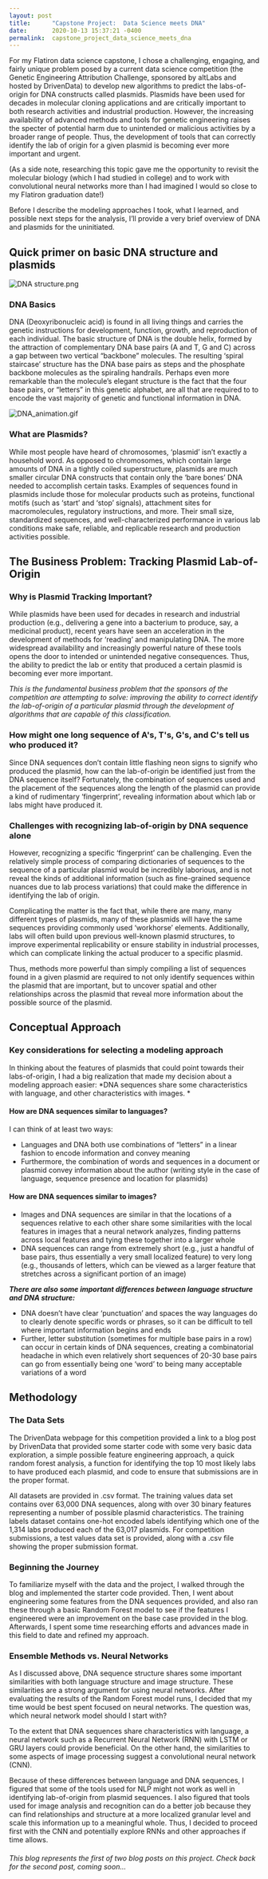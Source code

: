 ```yaml
---
layout: post
title:      "Capstone Project:  Data Science meets DNA"
date:       2020-10-13 15:37:21 -0400
permalink:  capstone_project_data_science_meets_dna
---
```



For my Flatiron data science capstone, I chose a challenging, engaging, and fairly unique problem posed by a current data science competition (the Genetic Engineering Attribution Challenge, sponsored by altLabs and hosted by DrivenData) to develop new algorithms to predict the labs-of-origin for DNA constructs called plasmids.  Plasmids have been used for decades in molecular cloning applications and are critically important to both research activities and industrial production.  However, the increasing availability of advanced methods and tools for genetic engineering raises the specter of potential harm due to unintended or malicious activities by a broader range of people.  Thus, the development of tools that can correctly identify the lab of origin for a given plasmid is becoming ever more important and urgent.

(As a side note, researching this topic gave me the opportunity to revisit the molecular biology (which I had studied in college) and to work with convolutional neural networks more than I had imagined I would so close to my Flatiron graduation date!)

Before I describe the modeling approaches I took, what I learned, and possible next steps for the analysis, I’ll provide a very brief overview of DNA and plasmids for the uninitiated.

## Quick primer on basic DNA structure and plasmids
![DNA structure.png](https://github.com/gdurante2019/dsc-capstone-project-v2-online-ds-sp-000/blob/master/242px-DNA_Structure%2BKey%2BLabelled.pn_NoBB.png)
### DNA Basics
DNA (Deoxyribonucleic acid) is found in all living things and carries the genetic instructions for development, function, growth, and reproduction of each individual.  The basic structure of DNA is the double helix, formed by the attraction of complementary DNA base pairs (A and T, G and C) across a gap between two vertical “backbone” molecules.  The resulting ‘spiral staircase’ structure has the DNA base pairs as steps and the phosphate backbone molecules as the spiraling handrails.  Perhaps even more remarkable than the molecule’s elegant structure is the fact that the four base pairs, or “letters” in this genetic alphabet, are all that are required to to encode the vast majority of genetic and functional information in DNA.  

![DNA_animation.gif](https://raw.githubusercontent.com/gdurante2019/dsc-capstone-project-v2-online-ds-sp-000/blob/master/DNA_animation.gif)

### What are Plasmids?
While most people have heard of chromosomes, ‘plasmid’ isn’t exactly a household word.  As opposed to chromosomes, which contain large amounts of DNA in a tightly coiled superstructure, plasmids are much smaller circular DNA constructs that contain only the ‘bare bones’ DNA needed to accomplish certain tasks.  Examples of sequences found in plasmids include those for molecular products such as proteins, functional motifs (such as ‘start’ and ‘stop’ signals), attachment sites for macromolecules, regulatory instructions, and more.  Their small size, standardized sequences, and well-characterized performance in various lab conditions make safe, reliable, and replicable research and production activities possible.

## The Business Problem:  Tracking Plasmid Lab-of-Origin
### Why is Plasmid Tracking Important?
While plasmids have been used for decades in research and industrial production (e.g., delivering a gene into a bacterium to produce, say, a medicinal product), recent years have seen an acceleration in the development of methods for ‘reading’ and manipulating DNA.  The more widespread availability and increasingly powerful nature of these tools opens the door to intended or unintended negative consequences.  Thus, the ability to predict the lab or entity that produced a certain plasmid is becoming ever more important.  

*This is the fundamental business problem that the sponsors of the competition are attempting to solve:  improving the ability to correct identify the lab-of-origin of a particular plasmid through the development of algorithms that are capable of this classification.*

### How might one long sequence of A's, T's, G's, and C's tell us who produced it?  
Since DNA sequences don’t contain little flashing neon signs to signify who produced the plasmid, how can the lab-of-origin be identified just from the DNA sequence itself?  Fortunately, the combination of sequences used and the placement of the sequences along the length of the plasmid can provide a kind of rudimentary ‘fingerprint’, revealing information about which lab or labs might have produced it.  

### Challenges with recognizing lab-of-origin by DNA sequence alone
However, recognizing a specific ‘fingerprint’ can be challenging.  Even the relatively simple process of comparing dictionaries of sequences to the sequence of a particular plasmid would be incredibly laborious, and is not reveal the kinds of additional information (such as fine-grained sequence nuances due to lab process variations) that could make the difference in identifying the lab of origin.  

Complicating the matter is the fact that, while there are many, many different types of plasmids, many of these plasmids will have the same sequences providing commonly used ‘workhorse’ elements.  Additionally, labs will often build upon previous well-known plasmid structures, to improve experimental replicability or ensure stability in industrial processes, which can complicate linking the actual producer to a specific plasmid.

Thus, methods more powerful than simply compiling a list of sequences found in a given plasmid are required to not only identify sequences within the plasmid that are important, but to uncover spatial and other relationships across the plasmid that reveal more information about the possible source of the plasmid.  

## Conceptual Approach
### Key considerations for selecting a modeling approach
In thinking about the features of plasmids that could point towards their labs-of-origin, I had a big realization that made my decision about a modeling approach easier:  *DNA sequences share some characteristics with language, and other characteristics with images. * 

#### How are DNA sequences similar to languages?  
I can think of at least two ways:
* Languages and DNA both use combinations of “letters” in a linear fashion to encode information and convey meaning
* Furthermore, the combination of words and sequences in a document or plasmid convey information about the author (writing style in the case of language, sequence presence and location for plasmids)

#### How are DNA sequences similar to images?  
* Images and DNA sequences are similar in that the locations of a sequences relative to each other share some similarities with the local features in images that a neural network analyzes, finding patterns across local features and tying these together into a larger whole
* DNA sequences can range from extremely short (e.g., just a handful of base pairs, thus essentially a very small localized feature) to very long (e.g., thousands of letters, which can be viewed as a larger feature that stretches across a significant portion of an image)

***There are also some important differences between language structure and DNA structure:***
* DNA doesn’t have clear ‘punctuation’ and spaces the way languages do to clearly denote specific words or phrases, so it can be difficult to tell where important information begins and ends
* Further, letter substitution (sometimes for multiple base pairs in a row) can occur in certain kinds of DNA sequences, creating a combinatorial headache in which even relatively short sequences of 20-30 base pairs can go from essentially being one ‘word’ to being many acceptable variations of a word

## Methodology
### The Data Sets 
The DrivenData webpage for this competition provided a link to a blog post by DrivenData that provided some starter code with some very basic data exploration, a simple possible feature engineering approach, a quick random forest analysis, a function for identifying the top 10 most likely labs to have produced each plasmid, and code to ensure that submissions are in the proper format. 

All datasets are provided in .csv format.  The training values data set contains over 63,000 DNA sequences, along with over 30 binary features representing a number of possible plasmid characteristics.  The training labels dataset contains one-hot encoded labels identifying which one of the 1,314 labs produced each of the 63,017 plasmids.  For competition submissions, a test values data set is provided, along with a .csv file showing the proper submission format.

### Beginning the Journey 
To familiarize myself with the data and the project, I walked through the blog and implemented the starter code provided.  Then, I went about engineering some features from the DNA sequences provided, and also ran these through a basic Random Forest model to see if the features I engineered were an improvement on the base case provided in the blog.  Afterwards, I spent some time researching efforts and advances made in this field to date and refined my approach.

### Ensemble Methods vs. Neural Networks
As I discussed above, DNA sequence structure shares some important similarities with both language structure and image structure.  These similarities are a strong argument for using neural networks.  After evaluating the results of the Random Forest model runs, I decided that my time would be best spent focused on neural networks.  The question was, which neural network model should I start with?  

To the extent that DNA sequences share characteristics with language, a neural network such as a Recurrent Neural Network (RNN) with LSTM or GRU layers could provide beneficial.  On the other hand, the similarities to some aspects of image processing suggest a convolutional neural network (CNN).  

Because of these differences between language and DNA sequences, I figured that some of the tools used for NLP might not work as well in identifying lab-of-origin from plasmid sequences.  I also figured that tools used for image analysis and recognition can do a better job because they can find relationships and structure at a more localized granular level and scale this information up to a meaningful whole.  Thus, I decided to proceed first with the CNN and potentially explore RNNs and other approaches if time allows.

###### *This blog represents the first of two blog posts on this project.  Check back for the second post, coming soon...*
# 


